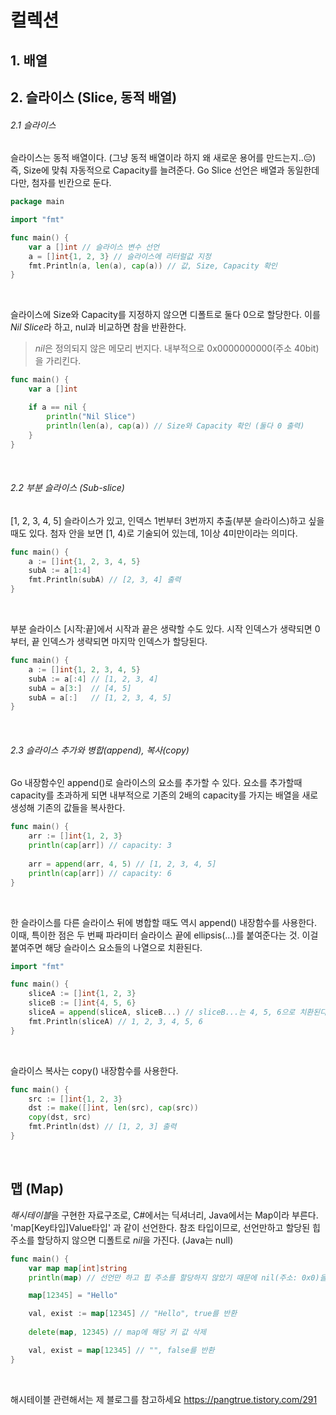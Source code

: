 # 컬렉션
## 1. 배열

## 2. 슬라이스 (Slice, 동적 배열)
###### 2.1 슬라이스
슬라이스는 동적 배열이다. (그냥 동적 배열이라 하지 왜 새로운 용어를 만드는지..😑)
즉, Size에 맞춰 자동적으로 Capacity를 늘려준다.
Go Slice 선언은 배열과 동일한데 다만, 첨자를 빈칸으로 둔다.
```go
package main

import "fmt"

func main() {
    var a []int // 슬라이스 변수 선언
    a = []int{1, 2, 3} // 슬라이스에 리터럴값 지정
    fmt.Println(a, len(a), cap(a)) // 값, Size, Capacity 확인
}
```

<br/>

슬라이스에 Size와 Capacity를 지정하지 않으면 디폴트로 둘다 0으로 할당한다.
이를 *Nil Slice*라 하고, nul과 비교하면 참을 반환한다.
> *nil*은 정의되지 않은 메모리 번지다. 
>내부적으로 0x0000000000(주소 40bit)을 가리킨다.
```go
func main() {
    var a []int

    if a == nil {
        println("Nil Slice")
        println(len(a), cap(a)) // Size와 Capacity 확인 (둘다 0 출력)
    }
}
```

<br />

###### 2.2 부분 슬라이스 (Sub-slice)
[1, 2, 3, 4, 5] 슬라이스가 있고, 인덱스 1번부터 3번까지 추출(부분 슬라이스)하고 싶을 때도 있다.
첨자 안을 보면 [1, 4)로 기술되어 있는데, 1이상 4미만이라는 의미다.
```go
func main() {
    a := []int{1, 2, 3, 4, 5}
    subA := a[1:4]
    fmt.Println(subA) // [2, 3, 4] 출력
}
```

<br />

부분 슬라이스 [시작:끝]에서 시작과 끝은 생략할 수도 있다.
시작 인덱스가 생략되면 0부터, 끝 인덱스가 생략되면 마지막 인덱스가 할당된다.
```go
func main() {
    a := []int{1, 2, 3, 4, 5}
    subA := a[:4] // [1, 2, 3, 4]
    subA = a[3:]  // [4, 5]
    subA = a[:]   // [1, 2, 3, 4, 5]
}
```

<br />

###### 2.3 슬라이스 추가와 병합(append), 복사(copy)
Go 내장함수인 append()로 슬라이스의 요소를 추가할 수 있다. 요소를 추가할때 capacity를 초과하게 되면 내부적으로 기존의 2배의 capacity를 가지는 배열을 새로 생성해 기존의 값들을 복사한다.
```go
func main() {
    arr := []int{1, 2, 3}
    println(cap[arr]) // capacity: 3
    
    arr = append(arr, 4, 5) // [1, 2, 3, 4, 5]
    println(cap[arr]) // capacity: 6
}
```

<br />

한 슬라이스를 다른 슬라이스 뒤에 병합할 때도 역시 append() 내장함수를 사용한다. 이때, 특이한 점은 두 번째 파라미터 슬라이스 끝에 ellipsis(...)를 붙여준다는 것. 이걸 붙여주면 해당 슬라이스 요소들의 나열으로 치환된다.
```go
import "fmt"

func main() {
    sliceA := []int{1, 2, 3}
    sliceB := []int{4, 5, 6}
    sliceA = append(sliceA, sliceB...) // sliceB...는 4, 5, 6으로 치환된다.
    fmt.Println(sliceA) // 1, 2, 3, 4, 5, 6
}
```

<br />

슬라이스 복사는 copy() 내장함수를 사용한다.
```go
func main() {
    src := []int{1, 2, 3}
    dst := make([]int, len(src), cap(src))
    copy(dst, src)
    fmt.Println(dst) // [1, 2, 3] 출력
}
```

<br />

## 맵 (Map)
*해시테이블*을 구현한 자료구조로, C#에서는 딕셔너리, Java에서는 Map이라 부른다.
'map[Key타입]Value타입' 과 같이 선언한다. 참조 타입이므로, 선언만하고 할당된 힙 주소를 할당하지 않으면 디폴트로 *nil*을 가진다. (Java는 null)
```go
func main() {
    var map map[int]string
    println(map) // 선언만 하고 힙 주소를 할당하지 않았기 때문에 nil(주소: 0x0)을 가진다.

    map[12345] = "Hello"

    val, exist := map[12345] // "Hello", true를 반환
    
    delete(map, 12345) // map에 해당 키 값 삭제

    val, exist = map[12345] // "", false를 반환
}
```

<br />

해시테이블 관련해서는 제 블로그를 참고하세요 <https://pangtrue.tistory.com/291>
